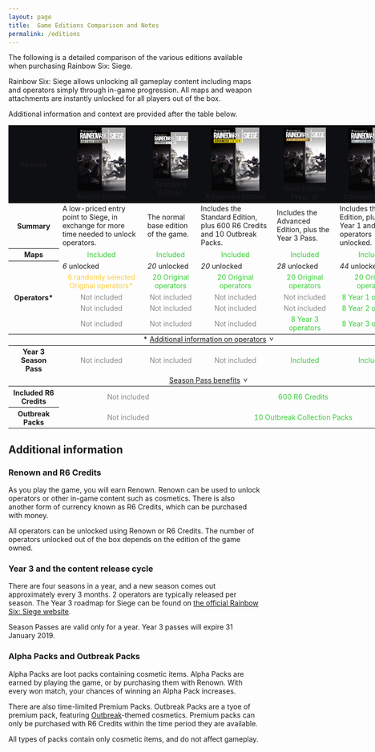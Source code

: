 ```yaml
---
layout: page
title:  Game Editions Comparison and Notes
permalink: /editions
---
```


<style>
    table{
        min-width: 800px;
    }
    .sticky-header{
        position: sticky;
        top: 0;
    }
    .sticky-header th{
        background-color: #0e0f12;
    }
    img.edition-cover{
        width: 96px;
        max-width: 75%;
    }
    .none{
        color: #888;
        text-align: center;
    }
    .locked{
        color: #fc3;
        text-align: center;
    }
    .included{
        color: #3c3;
        text-align: center;
    }
    .locked small, .included small{
        color: #fff;
    }

    .table-toggleable-section{
        display: none;
    }
    .table-toggleable-section-expanded{
        display: table-row-group;
    }
    .table-toggle{
        text-align: center;
    }
    .table-toggle::after{
        content: '>';
        padding-left: 0.5em;
        display: inline-block;
        transform: translateY(-0.25em) translateX(0.25em) rotate(90deg);
        transition: 0.25s transform;
    }
    .table-toggle-expanded::after{
        transform: translateY(0.25em) translateX(0.25em) rotate(-90deg);
    }
</style>
<script>
    function toggleClass(element, name){
        if(element.classList.contains(name)){
            element.classList.remove(name);
        }
        else{
            element.classList.add(name);
        }
    }

    function toggleTableSection(evt, id){
        evt.preventDefault();

        var tbody = document.getElementById(id);
        var toggle = evt.target.parentElement;
        if(tbody.classList.contains("table-toggleable-section")){
            toggleClass(tbody, "table-toggleable-section-expanded");
            toggleClass(toggle, "table-toggle-expanded");
        }

        return false;
    }
</script>

The following is a detailed comparison of the various editions available when purchasing Rainbow Six: Siege. 

Rainbow Six: Siege allows unlocking all gameplay content including maps and operators simply through in-game progression. All maps and weapon attachments are instantly unlocked for all players out of the box. 

Additional information and context are provided after the table below. 
<div class="overflow-container">
    <table>
        <thead class="sticky-header">
            <tr>
                <th>Feature</th>
                <th>
                    <img src="/assets/images/covers/starter.jpg" class="edition-cover" alt="Starter edition cover">
                    <br>Starter Edition
                </th>
                <th>
                    <img src="/assets/images/covers/standard.jpg" class="edition-cover" alt="Standard edition cover">
                    <br>Standard Edition
                </th>
                <th>
                    <img src="/assets/images/covers/advanced.jpg" class="edition-cover" alt="Advanced edition cover">
                    <br>Advanced Edition
                </th>
                <th>
                    <img src="/assets/images/covers/gold.jpg" class="edition-cover" alt="Gold edition cover">
                    <br>Gold Edition (Year 3)
                </th>
                <th>
                    <img src="/assets/images/covers/complete.jpg" class="edition-cover" alt="Complete edition cover">
                    <br>Complete Edition
                </th>
            </tr>
        </thead>
        <tbody>
            <tr>
                <th>Summary</th>
                <td> <!--Starter Edition-->
                    A low-priced entry point to Siege, in exchange for more time needed to unlock operators.
                </td>
                <td> <!--Standard Edition-->
                    The normal base edition of the game.
                </td>
                <td> <!--Advanced Edition-->
                    Includes the Standard Edition, plus 600 R6 Credits and 10 Outbreak Packs.
                </td>
                <td> <!--Gold Edition (Year 3)-->
                    Includes the Advanced Edition, plus the Year 3 Pass.
                </td>
                <td> <!--Complete Edition-->
                    Includes the Gold Edition, plus all Year 1 and Year 2 operators unlocked.
                </td>
            </tr>
            <tr>
                <th>Maps</th>
                <td class="included">Included</td>
                <td class="included">Included</td>
                <td class="included">Included</td>
                <td class="included">Included</td>
                <td class="included">Included</td>
            </tr>
            <tr>
                <th rowspan="5">Operators*</th>
                <td> <!--Starter Edition-->
                    <div class="table-emphasis"><em>6</em> unlocked</div>
                </td>
                <td> <!--Standard Edition-->
                    <div class="table-emphasis"><em>20</em> unlocked</div>
                </td>
                <td> <!--Advanced Edition-->
                    <div class="table-emphasis"><em>20</em> unlocked</div>
                </td>
                <td> <!--Gold Edition (Year 3)-->
                    <div class="table-emphasis"><em>28</em> unlocked</div>
                </td>
                <td> <!--Complete Edition-->
                    <div class="table-emphasis"><em>44</em> unlocked</div>
                </td>
            </tr>
            <tr>
                <td class="locked">6 randomly selected Original operators*</td>
                <td class="included">20 Original operators</td>
                <td class="included">20 Original operators</td>
                <td class="included">20 Original operators</td>
                <td class="included">20 Original operators</td>
            </tr>
            <tr>
                <td class="none">Not included</td>
                <td class="none">Not included</td>
                <td class="none">Not included</td>
                <td class="none">Not included</td>
                <td class="included">8 Year 1 operators</td>
            </tr>
            <tr>
                <td class="none">Not included</td>
                <td class="none">Not included</td>
                <td class="none">Not included</td>
                <td class="none">Not included</td>
                <td class="included">8 Year 2 operators</td>
            </tr>
            <tr>
                <td class="none">Not included</td>
                <td class="none">Not included</td>
                <td class="none">Not included</td>
                <td class="included">8 Year 3 operators</td>
                <td class="included">8 Year 3 operators</td>
            </tr>
        </tbody>
        <tbody>
            <tr>
                <td colspan="6" class="table-toggle">* <a href="#" onclick="toggleTableSection(event, 'table-operators')">Additional information on operators</a></td>
            </tr>
        </tbody>
        <tbody id="table-operators" class="table-toggleable-section">
            <tr>
                <td colspan="6">
                    <p>
                        <strong>[1] Operator unlock cost:</strong><br>
                        Original operators: 12,500 Renown or 300 R6 Credits each.<br>
                        DLC (Year 1, 2, and 3) operators: 25,000 Renown or 600 R6 Credits each.
                    </p>
                    <p>
                        Ubisoft estimates it takes 15 hours of play to acquire 12,500 renown. <br>The Year 1 and Year 2 operators can also be instantly unlocked in the Year 1 and Year 2 bundles for 2400 R6 Credits each (approx US$20).
                    </p>
                    <p>
                        <strong>[2] Starter Edition operator unlocks:</strong><br>
                        3 Attackers + 3 Defenders randomly unlocked from the following pool: <br>
                        Attackers: Ash, Thermite, Thatcher, Fuze, Sledge.<br>
                        Defenders: Rook, Mute, Smoke, Jager, Kapkan.
                    </p>
                </td>
            </tr>
        </tbody>
        <tbody>
            <tr>
                <th>Year 3 Season Pass</th>
                <!--Starter Edition-->
                <td class="none">Not included</td>
                <!--Standard Edition-->
                <td class="none">Not included</td>
                <!--Advanced Edition-->
                <td class="none">Not included</td>
                <!--Gold Edition (Year 3)-->
                <td class="included">Included</td>
                <!--Complete Edition-->
                <td class="included">Included</td>
            </tr>
            <tr>
                <td colspan="6" class="table-toggle"><a href="#" onclick="toggleTableSection(event, 'table-seasonpass')">Season Pass benefits</a></td>
            </tr>
        </tbody>
        <tbody id="table-seasonpass" class="table-toggleable-section">
            <tr>
                <th>New Year 3 operators</th>
                <td colspan="3" class="none">Not included</td>
                <td colspan="2" class="included">Included <br><small>with 7-day early access</small></td>
            </tr>
            <tr>
                <th>Season Pass exclusive cosmetics</th>
                <td colspan="3" class="none">Not included</td>
                <td colspan="2">
                    - 8 exclusive headgear and uniforms<br>
                    - R6 Charm
                </td>
            </tr>
            <tr>
                <th>Season Pass benefits</th>
                <td colspan="3" class="none">Not included</td>
                <td colspan="2">
                    - 10% discount on in-game purchases with Renown or R6 Credits<br>
                    - 5% additional Renown earned<br>
                    - +0.3% Alpha Pack chance
                </td>
            </tr>
        </tbody>
        <tbody>
            <tr>
                <th>Included R6 Credits</th>
                <td colspan="2" class="none">Not included</td>
                <td colspan="3" class="included">600 R6 Credits</td>
            </tr>
            <tr>
                <th>Outbreak Packs</th>
                <td colspan="2" class="none">Not included</td>
                <td colspan="3" class="included">10 Outbreak Collection Packs</td>
            </tr>
        </tbody>
    </table>
</div>

## Additional information

### Renown and R6 Credits

As you play the game, you will earn Renown. Renown can be used to unlock operators or other in-game content such as cosmetics. There is also another form of currency known as R6 Credits, which can be purchased with money. 

All operators can be unlocked using Renown or R6 Credits. The number of operators unlocked out of the box depends on the edition of the game owned. 

### Year 3 and the content release cycle

There are four seasons in a year, and a new season comes out approximately every 3 months. 2 operators are typically released per season. The Year 3 roadmap for Siege can be found on [the official Rainbow Six: Siege website](https://rainbow6.ubisoft.com/siege/en-us/game-info/roadmap.aspx). 

Season Passes are valid only for a year. Year 3 passes will expire 31 January 2019. 

### Alpha Packs and Outbreak Packs

Alpha Packs are loot packs containing cosmetic items. Alpha Packs are earned by playing the game, or by purchasing them with Renown. With every won match, your chances of winning an Alpha Pack increases. 

There are also time-limited Premium Packs. Outbreak Packs are a tyoe of premium pack, featuring [Outbreak](https://rainbow6.ubisoft.com/siege/en-us/news/152-318321-16/details-of-outbreak-event-revealed)-themed cosmetics. Premium packs can only be purchased with R6 Credits within the time period they are available.

All types of packs contain only cosmetic items, and do not affect gameplay.

